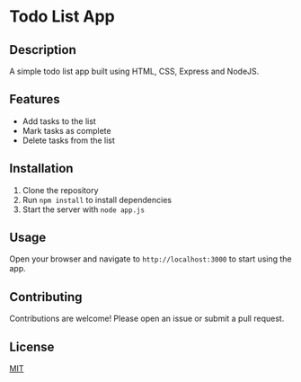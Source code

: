 # Todo List App

## Description
A simple todo list app built using HTML, CSS, Express and NodeJS.

## Features
- Add tasks to the list
- Mark tasks as complete
- Delete tasks from the list

## Installation
1. Clone the repository
2. Run `npm install` to install dependencies
3. Start the server with `node app.js`

## Usage
Open your browser and navigate to `http://localhost:3000` to start using the app.

## Contributing
Contributions are welcome! Please open an issue or submit a pull request.

## License
[MIT](https://opensource.org/licenses/MIT)
